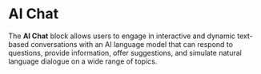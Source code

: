 # AI Chat

The **AI Chat** block allows users to engage in interactive and dynamic text-based conversations with an AI language model that can respond to questions, provide information, offer suggestions, and simulate natural language dialogue on a wide range of topics.
